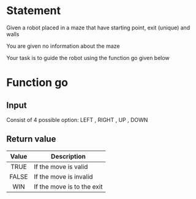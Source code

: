 # Statement

Given a robot placed in a maze that have starting point, exit (unique) and walls

You are given no information about the maze

Your task is to guide the robot using the function go given below

# Function go 

<h2> Input </h2> 
Consist of 4 possible option: LEFT , RIGHT , UP , DOWN

<br>

<h2> Return value </h2>

| Value | Description |
| :----: | -------------|
| TRUE | If the move is valid |
| FALSE | If the move is invalid |
| WIN | If the move is to the exit |




